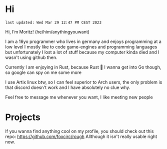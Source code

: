 
# Hi

`last updated: Wed Mar 29 12:47 PM CEST 2023`

Hi, I’m Moritz! (he/him/anythingyouwant)

I am a 16yo programmer who lives in germany and enjoys programming at a low level
I mostly like to code game-engines and programming languages but unfortunately I
lost a lot of stuff because my computer kinda died and I wasn't using github then.

Currently I am enjoying in Rust, because Rust 🦀
I wanna get into Go though, so google can spy on me some more

I use Artix linux btw, so I can feel superior to Arch users,
the only problem is that discord doesn't work and I have absolutely no clue why.

Feel free to message me whenever you want, I like meeting new people

# Projects

If you wanna find anything cool on my profile, you should check out
this repo: https://github.com/foxcirc/rough
Allthough it isn't really usable right now.
